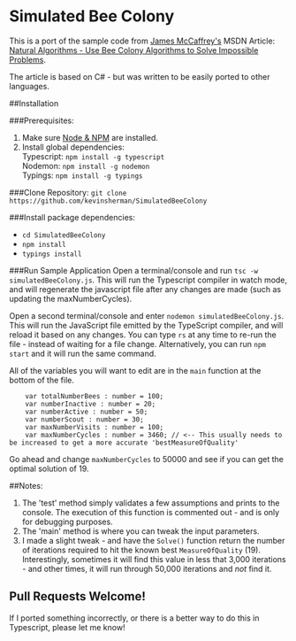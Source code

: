 # Simulated Bee Colony

This is a port of the sample code from [James McCaffrey's](https://jamesmccaffrey.wordpress.com/) MSDN Article: [Natural Algorithms - Use Bee Colony Algorithms to Solve Impossible Problems](https://msdn.microsoft.com/en-us/magazine/gg983491.aspx).

The article is based on C# - but was written to be easily ported to other languages.

##Installation

###Prerequisites:
1. Make sure [Node & NPM](https://nodejs.org) are installed.
2. Install global dependencies:  
  Typescript: `npm install -g typescript`  
  Nodemon: `npm install -g nodemon`  
  Typings: `npm install -g typings`
  
###Clone Repository:
`git clone https://github.com/kevinsherman/SimulatedBeeColony` 

###Install package dependencies:
* `cd SimulatedBeeColony`  
* `npm install`  
* `typings install`

###Run Sample Application
Open a terminal/console and run `tsc -w simulatedBeeColony.js`. This will run the Typescript compiler in watch mode, and will regenerate the javascript file after any changes are made (such as updating the maxNumberCycles).  

Open a second terminal/console and enter `nodemon simulatedBeeColony.js`. This will run the JavaScript file emitted by the TypeScript compiler, and will reload it based on any changes. You can type `rs` at any time to re-run the file - instead of waiting for a file change.  Alternatively, you can run `npm start` and it will run the same command.  

All of the variables you will want to edit are in the `main` function at the bottom of the file. 
```
    var totalNumberBees : number = 100;
    var numberInactive : number = 20;
    var numberActive : number = 50;
    var numberScout : number = 30;
    var maxNumberVisits : number = 100;
    var maxNumberCycles : number = 3460; // <-- This usually needs to be increased to get a more accurate 'bestMeasureOfQuality' 
```
Go ahead and change `maxNumberCycles` to 50000 and see if you can get the optimal solution of 19. 


##Notes:

1. The 'test' method simply validates a few assumptions and prints to the console. The execution of this function is commented out - and is only for debugging purposes.
2. The 'main' method is where you can tweak the input parameters.
3. I made a slight tweak - and have the `Solve()` function return the number of iterations required to hit the known best `MeasureOfQuality` (19). Interestingly, sometimes it will find this value in less that 3,000 iterations - and other times, it will run through 50,000 iterations and *not* find it.

## Pull Requests Welcome! 
If I ported something incorrectly, or there is a better way to do this in Typescript, please let me know!

